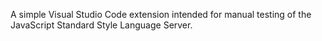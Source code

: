 A simple Visual Studio Code extension intended for manual testing of the JavaScript Standard Style Language Server.

